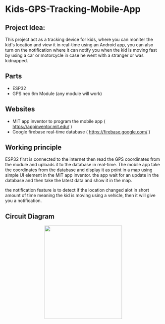 # Kids-GPS-Tracking-Mobile-App

## Project Idea: 
This project act as a tracking device for kids, where you can moniter the kid's location and view it in real-time using an Android app, you can also turn on the notification where it can notify you when the kid is moving fast by using a car or motorcycle in case he went with a stranger or was kidnapped.   

## Parts
* ESP32
* GPS neo 6m Module (any module will work) 

## Websites
* MIT app inventor to program the mobile app  ( https://appinventor.mit.edu/ )
* Google firebase real-time database  ( https://firebase.google.com/ )

## Working principle 

ESP32 first is connected to the internet then read the GPS coordinates from the module and uploads it to the database in real-time. The mobile app take the coordinates from the database and display it as point in a map using simple UI element in the MIT app inventor. the app wait for an update in the database and then take the latest data and show it in the map.

the notification feature is to detect if the location changed alot in short amount of time meaning the kid is moving using a vehicle, then it will give you a notification.

## Circuit Diagram
<p align="center">
  <img width="250" height="300" src="https://user-images.githubusercontent.com/5675794/221840258-6c7b31e1-83ae-40ca-b92e-a467b89b9257.png">
</p>  
  
  
  
    
      
      
